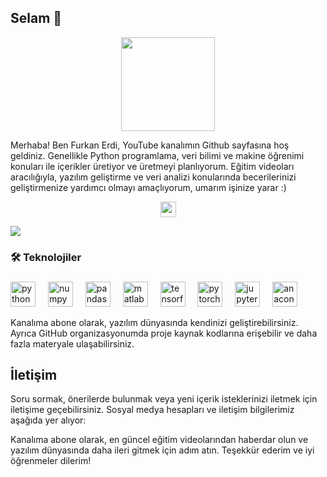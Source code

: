 ## Selam 👋

<div align="center">
  <img height="150" src="https://camo.githubusercontent.com/62da68eb62b1e5f175f7d1f0191dd89a653d7908feb22d37d4a0ab07365d6791/68747470733a2f2f6d656469612e67697068792e636f6d2f6d656469612f4d3967624264396e6244724f5475314d71782f67697068792e676966"  />
</div>

Merhaba! Ben Furkan Erdi, YouTube kanalımın Github sayfasına hoş geldiniz. Genellikle Python programlama, veri bilimi ve makine öğrenimi konuları ile içerikler üretiyor ve üretmeyi planlıyorum. Eğitim videoları aracılığıyla, yazılım geliştirme ve veri analizi konularında becerilerinizi geliştirmenize yardımcı olmayı amaçlıyorum, umarım işinize yarar :)

<div align="center">
  <img src="https://img.shields.io/static/v1?message=Youtube&logo=youtube&label=&color=FF0000&logoColor=white&labelColor=&style=for-the-badge" height="25" alt="youtube logo" href="https://www.youtube.com/@furkanerdi"/>
</div>

![](https://komarev.com/ghpvc/?username=Furkan-Erdi) 

<h3 align="left">🛠 Teknolojiler</h3>

###

<div align="left">
  <img src="https://cdn.jsdelivr.net/gh/devicons/devicon/icons/python/python-original.svg" height="40" alt="python logo"  />
  <img width="12" />
  <img src="https://cdn.jsdelivr.net/gh/devicons/devicon/icons/numpy/numpy-original.svg" height="40" alt="numpy logo"  />
  <img width="12" />
  <img src="https://cdn.jsdelivr.net/gh/devicons/devicon/icons/pandas/pandas-original.svg" height="40" alt="pandas logo"  />
  <img width="12" />
  <img src="https://cdn.jsdelivr.net/gh/devicons/devicon/icons/matlab/matlab-original.svg" height="40" alt="matlab logo"  />
  <img width="12" />
  <img src="https://cdn.jsdelivr.net/gh/devicons/devicon/icons/tensorflow/tensorflow-original.svg" height="40" alt="tensorflow logo"  />
  <img width="12" />
  <img src="https://cdn.jsdelivr.net/gh/devicons/devicon/icons/pytorch/pytorch-original.svg" height="40" alt="pytorch logo"  />
  <img width="12" />
  <img src="https://cdn.jsdelivr.net/gh/devicons/devicon/icons/jupyter/jupyter-original.svg" height="40" alt="jupyter logo"  />
  <img width="12" />
  <img src="https://cdn.jsdelivr.net/gh/devicons/devicon/icons/anaconda/anaconda-original.svg" height="40" alt="anaconda logo"  />
</div>

Kanalıma abone olarak, yazılım dünyasında kendinizi geliştirebilirsiniz. Ayrıca GitHub organizasyonumda proje kaynak kodlarına erişebilir ve daha fazla materyale ulaşabilirsiniz.

## İletişim

Soru sormak, önerilerde bulunmak veya yeni içerik isteklerinizi iletmek için iletişime geçebilirsiniz. Sosyal medya hesapları ve iletişim bilgilerimiz aşağıda yer alıyor:

Kanalıma abone olarak, en güncel eğitim videolarından haberdar olun ve yazılım dünyasında daha ileri gitmek için adım atın. Teşekkür ederim ve iyi öğrenmeler dilerim!
